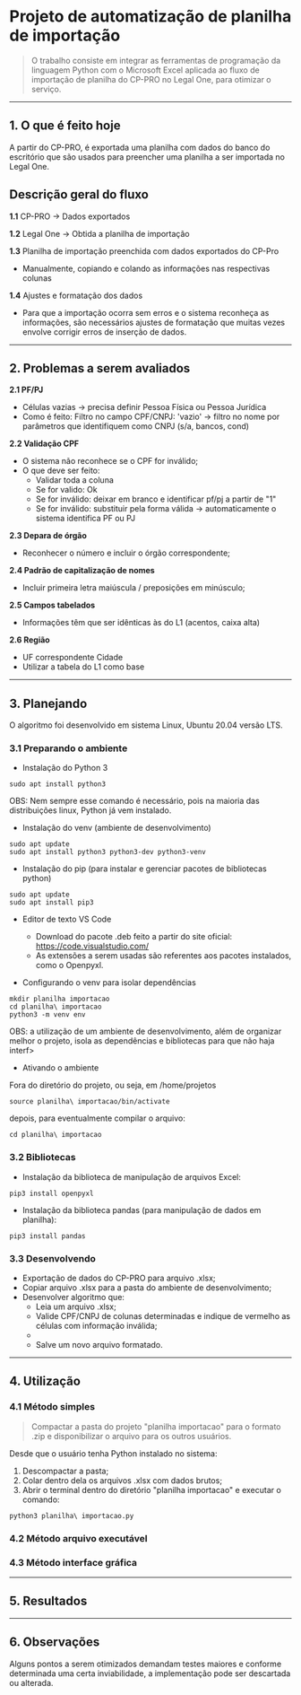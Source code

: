 # Projeto de automatização de planilha de importação

> O trabalho consiste em integrar as ferramentas de programação da linguagem Python com o Microsoft Excel aplicada ao fluxo de importação de planilha do CP-PRO no Legal One, para otimizar o serviço.

----------------
## 1. O que é feito hoje

A partir do CP-PRO, é exportada uma planilha com dados do banco do escritório que são usados para preencher uma planilha a ser importada no Legal One.

## Descrição geral do fluxo

**1.1** CP-PRO -> Dados exportados

**1.2** Legal One -> Obtida a planilha de importação

**1.3** Planilha de importação preenchida com dados exportados do CP-Pro
* Manualmente, copiando e colando as informações nas respectivas colunas

**1.4** Ajustes e formatação dos dados
* Para que a importação ocorra sem erros e o sistema reconheça as informações, são necessários ajustes de formatação que muitas vezes envolve corrigir erros de inserção de dados.

----------------	
## 2. Problemas a serem avaliados

**2.1 PF/PJ**
* Células vazias -> precisa definir Pessoa Física ou Pessoa Jurídica
* Como é feito: Filtro no campo CPF/CNPJ: 'vazio' -> filtro no nome por parâmetros que identifiquem como CNPJ (s/a, bancos, cond)
	
**2.2 Validação CPF**	
* O sistema não reconhece se o CPF for inválido;
* O que deve ser feito:
  - Validar toda a coluna
  - Se for valido: Ok
  - Se for inválido: deixar em branco e identificar pf/pj a partir de "1"
  - Se for inválido: substituir pela forma válida -> automaticamente o sistema identifica PF ou PJ
	
**2.3 Depara de órgão**	
* Reconhecer o número e incluir o órgão correspondente;

**2.4 Padrão de capitalização de nomes**
* Incluir primeira letra maiúscula / preposições em minúsculo;
	
**2.5 Campos tabelados**
* Informações têm que ser idênticas às do L1 (acentos, caixa alta)

**2.6 Região**
* UF correspondente Cidade
* Utilizar a tabela do L1 como base

----------------	
## 3. Planejando

O algoritmo foi desenvolvido em sistema Linux, Ubuntu 20.04 versão LTS.

### 3.1 Preparando o ambiente

- Instalação do Python 3

```
sudo apt install python3
```

OBS: Nem sempre esse comando é necessário, pois na maioria das distribuições linux, Python já vem instalado.

- Instalação do venv (ambiente de desenvolvimento)
```
sudo apt update
sudo apt install python3 python3-dev python3-venv
```

- Instalação do pip (para instalar e gerenciar pacotes de bibliotecas python)

```
sudo apt update
sudo apt install pip3
```
- Editor de texto VS Code

   * Download do pacote .deb feito a partir do site oficial: https://code.visualstudio.com/
   * As extensões a serem usadas são referentes aos pacotes instalados, como o Openpyxl.

- Configurando o venv para isolar dependências

```
mkdir planilha importacao
cd planilha\ importacao
python3 -m venv env
```
OBS: a utilização de um ambiente de desenvolvimento, além de organizar melhor o projeto, isola as dependências e bibliotecas para que não haja interf>

- Ativando o ambiente

Fora do diretório do projeto, ou seja, em /home/projetos

```
source planilha\ importacao/bin/activate
```

depois, para eventualmente compilar o arquivo:

```
cd planilha\ importacao
```

### 3.2 Bibliotecas

- Instalação da biblioteca de manipulação de arquivos Excel:

```
pip3 install openpyxl
```

- Instalação da biblioteca pandas (para manipulação de dados em planilha):

```
pip3 install pandas
```
### 3.3 Desenvolvendo

- Exportação de dados do CP-PRO para arquivo .xlsx;
- Copiar arquivo .xlsx para a pasta do ambiente de desenvolvimento;
- Desenvolver algoritmo que:
    + Leia um arquivo .xlsx;
    + Valide CPF/CNPJ de colunas determinadas e indique de vermelho as células com informação inválida;
    + 
    + Salve um novo arquivo formatado.

----------------
## 4. Utilização

### 4.1 Método simples

> Compactar a pasta do projeto "planilha importacao" para o formato .zip e disponibilizar o arquivo para os outros usuários.

Desde que o usuário tenha Python instalado no sistema:

1. Descompactar a pasta;
2. Colar dentro dela os arquivos .xlsx com dados brutos;
3. Abrir o terminal dentro do diretório "planilha importacao" e executar o comando:
```
python3 planilha\ importacao.py
```

### 4.2 Método arquivo executável


### 4.3 Método interface gráfica

----------------
## 5. Resultados

----------------
## 6. Observações

Alguns pontos a serem otimizados demandam testes maiores e conforme determinada uma certa inviabilidade, a implementação pode ser descartada ou alterada.


